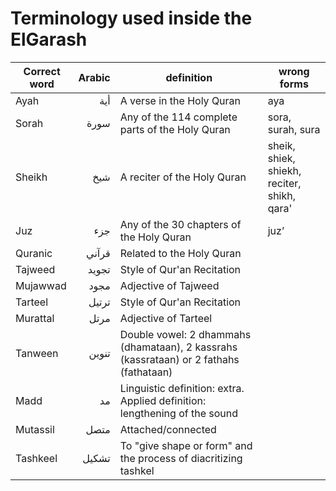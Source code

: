 # Terminology used inside the ElGarash

|Correct word | Arabic |definition                                        |wrong forms|
|-------------|--------:|-------------------------------------------------|-----------------|
|Ayah         | أية     |  A verse in the Holy Quran                       |aya  |
|Sorah        | سورة   |  Any of the 114 complete parts of the Holy Quran | sora, surah, sura|
|Sheikh       | شيخ    | A reciter of the Holy Quran                      | sheik, shiek, shiekh, reciter, shikh, qara'|
|Juz          | جزء    | Any of the 30 chapters of the Holy Quran         | juz’|
|Quranic      | قرآني   | Related to the Holy Quran                        | |
|Tajweed      | تجويد   | Style of Qur'an Recitation                       | |
|Mujawwad     | مجود   | Adjective of Tajweed                             | |
|Tarteel      | ترتيل   | Style of Qur'an Recitation                       | |
|Murattal     | مرتل   | Adjective of Tarteel                             | |
|Tanween      | تنوين   | Double vowel: 2 dhammahs (dhamataan), 2 kassrahs (kassrataan) or 2 fathahs (fathataan) | |
|Madd         | مد     | Linguistic definition: extra. Applied definition: lengthening of the sound | |
|Mutassil     | متصل   | Attached/connected | |
|Tashkeel     | تشكيل  | To "give shape or form" and the process of diacritizing tashkel| |
